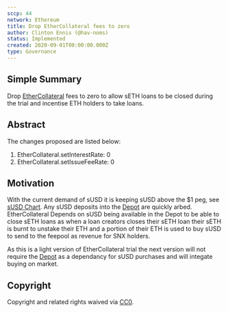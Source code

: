 ```yaml
---
sccp: 44
network: Ethereum
title: Drop EtherCollateral fees to zero
author: Clinton Ennis (@hav-noms)
status: Implemented
created: 2020-09-01T00:00:00.000Z
type: Governance
---
```


## Simple Summary

<!--"If you can't explain it simply, you don't understand it well enough." Provide a simplified and layman-accessible explanation of the SCCP.-->

Drop [EtherCollateral](http://contracts.synthetix.io/EtherCollateral) fees to zero to allow sETH loans to be closed during the trial and incentise ETH holders to take loans.

## Abstract

<!--A short (~200 word) description of the variable change proposed.-->

The changes proposed are listed below:

1. EtherCollateral.setInterestRate: 0
2. EtherCollateral.setIssueFeeRate: 0

## Motivation

<!--The motivation is critical for SCCPs that want to update variables within Synthetix. It should clearly explain why the existing variable is not incentive aligned. SCCP submissions without sufficient motivation may be rejected outright.-->

With the current demand of sUSD it is keeping sUSD above the $1 peg, see [sUSD Chart](https://www.coingecko.com/en/coins/susd/usd#panel). Any sUSD deposits into the [Depot](http://contracts.synthetix.io/Depot) are quickly arbed. EtherCollateral Depends on sUSD being available in the Depot to be able to close sETH loans as when a loan creators closes their sETH loan their sETH is burnt to unstake their ETH and a portion of their ETH is used to buy sUSD to send to the feepool as revenue for SNX holders.

As this is a light version of EtherCollateral trial the next version will not require the [Depot](http://contracts.synthetix.io/Depot) as a dependancy for sUSD purchases and will integate buying on market.

## Copyright

Copyright and related rights waived via [CC0](https://creativecommons.org/publicdomain/zero/1.0/).
